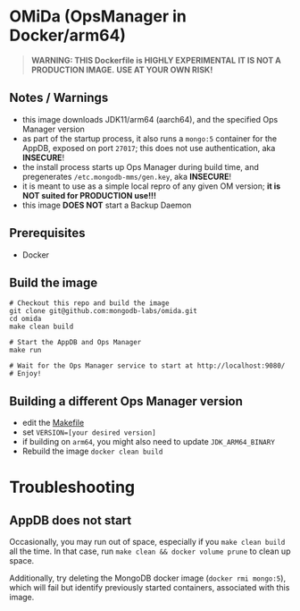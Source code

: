 # OMiDa (OpsManager in Docker/arm64)

> **WARNING: THIS Dockerfile is HIGHLY EXPERIMENTAL**
> **IT IS NOT A PRODUCTION IMAGE.**
> **USE AT YOUR OWN RISK!**

## Notes / Warnings

- this image downloads JDK11/arm64 (aarch64), and the specified Ops Manager version
- as part of the startup process, it also runs a `mongo:5` container for the AppDB, exposed on port `27017`; this does not use authentication, aka **INSECURE**!
- the install process starts up Ops Manager during build time, and pregenerates `/etc.mongodb-mms/gen.key`, aka **INSECURE**!
- it is meant to use as a simple local repro of any given OM version; **it is NOT suited for PRODUCTION use!!!**
- this image **DOES NOT** start a Backup Daemon

## Prerequisites

- Docker

## Build the image

```shell
# Checkout this repo and build the image
git clone git@github.com:mongodb-labs/omida.git
cd omida
make clean build

# Start the AppDB and Ops Manager
make run

# Wait for the Ops Manager service to start at http://localhost:9080/
# Enjoy!
```

## Building a different Ops Manager version

- edit the [Makefile](./Makefile)
- set `VERSION=[your desired version]`
- if building on `arm64`, you might also need to update `JDK_ARM64_BINARY`
- Rebuild the image `docker clean build`

# Troubleshooting

## AppDB does not start

Occasionally, you may run out of space, especially if you `make clean build` all the time.
In that case, run `make clean && docker volume prune` to clean up space.

Additionally, try deleting the MongoDB docker image (`docker rmi mongo:5`), which will fail but identify
previously started containers, associated with this image.
